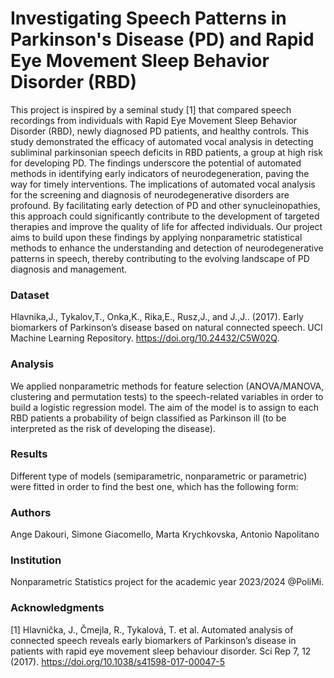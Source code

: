 
# Investigating Speech Patterns in Parkinson's Disease (PD) and  Rapid Eye Movement Sleep Behavior Disorder (RBD)

This project is inspired by a seminal study [1] that compared speech recordings from individuals with Rapid Eye Movement Sleep Behavior Disorder (RBD), newly diagnosed PD patients, and healthy controls. 
This study demonstrated the efficacy of automated vocal analysis in detecting subliminal parkinsonian speech deficits in RBD patients, a group at high risk for developing PD. 
The findings underscore the potential of automated methods in identifying early indicators of neurodegeneration, paving the way for timely interventions.
The implications of automated vocal analysis for the screening and diagnosis of neurodegenerative disorders are profound. By facilitating early detection of PD and other synucleinopathies, this approach could significantly contribute to the development of targeted therapies and improve the quality of life for affected individuals. Our project aims to build upon these findings by applying nonparametric statistical methods to enhance the understanding and detection of neurodegenerative patterns in speech, thereby contributing to the evolving landscape of PD diagnosis and management.

### Dataset

Hlavnika,J., Tykalov,T., Onka,K., Rika,E., Rusz,J., and J.,J.. (2017). Early biomarkers of Parkinson’s disease based on natural connected speech. UCI Machine Learning Repository. https://doi.org/10.24432/C5W02Q.


### Analysis

We applied nonparametric methods for feature selection (ANOVA/MANOVA, clustering and permutation tests) to the speech-related variables in order to build a logistic regression model. 
The aim of the model is to assign to each RBD patients a probability of beign classified as Parkinson ill (to be interpreted as the risk of developing the disease).

### Results

Different type of models (semiparametric, nonparametric or parametric) were fitted in order to find the best one, which has the following form:

### Authors

Ange Dakouri,
Simone Giacomello,
Marta Krychkovska,
Antonio Napolitano

### Institution
Nonparametric Statistics project for the academic year 2023/2024 @PoliMi.

### Acknowledgments

[1] Hlavnička, J., Čmejla, R., Tykalová, T. et al. Automated analysis of connected speech reveals early biomarkers of Parkinson’s disease in patients with rapid eye movement sleep behaviour disorder. Sci Rep 7, 12 (2017). https://doi.org/10.1038/s41598-017-00047-5

